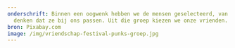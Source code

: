 ```yaml
---
onderschrift: Binnen een oogwenk hebben we de mensen geselecteerd, van wie we
  denken dat ze bij ons passen. Uit die groep kiezen we onze vrienden.
bron: Pixabay.com
image: /img/vriendschap-festival-punks-groep.jpg
---
```

